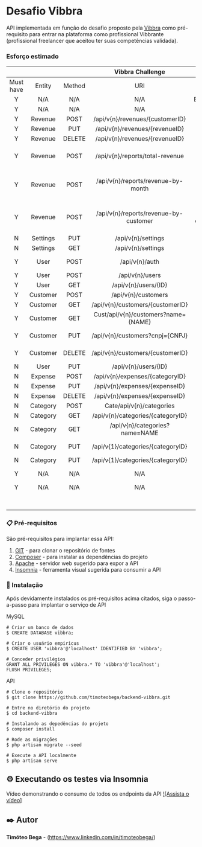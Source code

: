 # Desafio  Vibbra

API implementada em função do desafio proposto pela [Vibbra](https://www.vibbra.com.br/) como pré-requisito para entrar na plataforma como profissional Vibbrante (profissional freelancer que aceitou ter suas competências validada).

### Esforço estimado

|           |          |        |            Vibbra Challenge           |                                          |       |
|:---------:|:--------:|:------:|:-------------------------------------:|:----------------------------------------:|:-----:|
| Must have |  Entity  | Method |                  URI                  |                 Comments                 | Hours |
|     Y     |    N/A   |   N/A  |                  N/A                  |              Especification              |   4   |
|     Y     |    N/A   |   N/A  |                  N/A                  |                 Analysis                 |   4   |
|     Y     |  Revenue |  POST  |    /api/v{n}/revenues/{customerID}    |                  Create                  |   2   |
|     Y     |  Revenue |   PUT  |     /api/v{n}/revenues/{revenueID}    |                  Update                  |   2   |
|     Y     |  Revenue | DELETE |     /api/v{n}/revenues/{revenueID}    |                  Delete                  |   2   |
|     Y     |  Revenue |  POST  |    /api/v{n}/reports/total-revenue    |        Read total revenue per year       |   2   |
|     Y     |  Revenue |  POST  |   /api/v{n}/reports/revenue-by-month  | Read total revenue per month of the year |   2   |
|     Y     |  Revenue |  POST  | /api/v{n}/reports/revenue-by-customer |  Read total revenue by customer per year |   2   |
|     N     | Settings |   PUT  |           /api/v{n}/settings          |                  Update                  |   2   |
|     N     | Settings |   GET  |           /api/v{n}/settings          |                    Get                   |   2   |
|     Y     |   User   |  POST  |             /api/v{n}/auth            |               Request token              |   4   |
|     Y     |   User   |  POST  |            /api/v{n}/users            |                  Create                  |   2   |
|     Y     |   User   |   GET  |          /api/v{n}/users/{ID}         |                   Read                   |   2   |
|     Y     | Customer |  POST  |          /api/v{n}/customers          |                  Create                  |   2   |
|     Y     | Customer |   GET  |    /api/v{n}/customers/{customerID}   |                Read by ID                |   2   |
|     Y     | Customer |   GET  |  Cust/api/v{n}/customers?name={NAME}  |               Read by name               |   2   |
|     Y     | Customer |   PUT  |    /api/v{n}/customers?cnpj={CNPJ}    |               Read by CNPJ               |   2   |
|     Y     | Customer | DELETE |    /api/v{n}/customers/{customerID}   |           Archive (soft delete)          |   2   |
|     N     |   User   |   PUT  |          /api/v{n}/users/{ID}         |                  Update                  |   2   |
|     N     |  Expense |  POST  |    /api/v{n}/expenses/{categoryID}    |                  Create                  |   2   |
|     N     |  Expense |   PUT  |     /api/v{n}/expenses/{expenseID}    |                  Update                  |   2   |
|     N     |  Expense | DELETE |     /api/v{n}/expenses/{expenseID}    |                  Delete                  |   2   |
|     N     | Category |  POST  |        Cate/api/v{n}/categories       |                  Create                  |   2   |
|     N     | Category |   GET  |   /api/v{n}/categories/{categoryID}   |                   Read                   |   2   |
|     N     | Category |   GET  |     /api/v{n}/categories?name=NAME    |               Read by name               |   2   |
|     N     | Category |   PUT  |   /api/v{1}/categories/{categoryID}   |           Archive (soft delete)          |   2   |
|     N     | Category |   PUT  |   /api/v{1}/categories/{categoryID}   |                  Update                  |   2   |
|     Y     |    N/A   |   N/A  |                  N/A                  |          Testing and Refactoring         |   4   |
|     Y     |    N/A   |   N/A  |                  N/A                  |                  Deploy                  |   2   |
|           |          |        |                                       |                         Estimated Hours: |   74  |

### 📋 Pré-requisitos

São pré-requisitos para implantar essa API:
1. [GIT](https://git-scm.com/downloads) - para clonar o repositório de fontes
2. [Composer](https://getcomposer.org/download/) - para instalar as dependências do projeto
3. [Apache](https://www.apachefriends.org/pt_br/index.html) - servidor web sugerido para expor a API
4. [Insomnia](https://insomnia.rest/download) - ferramenta visual sugerida para consumir a API

### 🔧 Instalação

Após devidamente instalados os pré-requisitos acima citados, siga o passo-a-passo para implantar o serviço de API

MySQL
```
# Criar um banco de dados
$ CREATE DATABASE vibbra;

# Criar o usuário empiricus
$ CREATE USER 'vibbra'@'localhost' IDENTIFIED BY 'vibbra';

# Conceder privilégios
GRANT ALL PRIVILEGES ON vibbra.* TO 'vibbra'@'localhost';
FLUSH PRIVILEGES;
```

API
```
# Clone o repositório
$ git clone https://github.com/timoteobega/backend-vibbra.git

# Entre no diretório do projeto
$ cd backend-vibbra

# Instalando as depedências do projeto
$ composer install

# Rode as migrações
$ php artisan migrate --seed

# Execute a API localmente
$ php artisan serve
```

## ⚙️ Executando os testes via Insomnia

Vídeo demonstrando o consumo de todos os endpoints da API 
[![Assista o vídeo]](https://youtu.be/u27T4NZV_Ac)

## ✒️ Autor
**Timóteo Bega** - (https://www.linkedin.com/in/timoteobega/)
